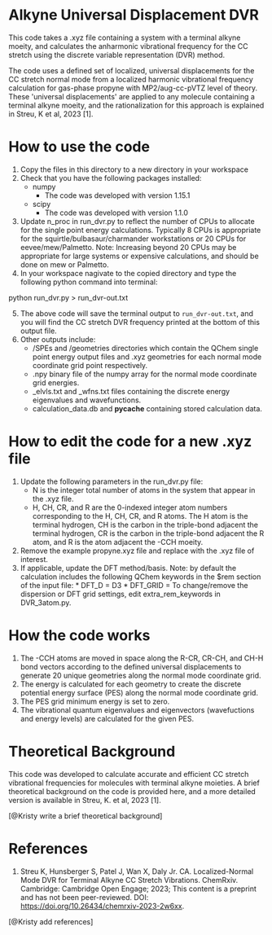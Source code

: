 # Alkyne Universal Displacement DVR
This code takes a .xyz file containing a system with a terminal alkyne moeity, and calculates the anharmonic vibrational frequency for the CC stretch using the discrete variable representation (DVR) method. 

The code uses a defined set of localized, universal displacements for the CC stretch normal mode from a localized harmonic vibrational frequency calculation for gas-phase propyne with MP2/aug-cc-pVTZ level of theory. These 'universal displacements' are applied to any molecule containing a terminal alkyne moeity, and the rationalization for this approach is explained in Streu, K et al, 2023 [1].


# How to use the code
1. Copy the files in this directory to a new directory in your workspace
2. Check that you have the following packages installed:
    * numpy
        * The code was developed with version 1.15.1
    * scipy
        * The code was developed with version 1.1.0
3. Update n_proc in run_dvr.py to reflect the number of CPUs to allocate for the single point energy calculations. Typically 8 CPUs is appropriate for the squirtle/bulbasaur/charmander workstations or 20 CPUs for eevee/mew/Palmetto. 
    Note: Increasing beyond 20 CPUs may be appropriate for large systems or expensive calculations, and should be done on mew or Palmetto.
4. In your workspace nagivate to the copied directory and type the following python command into terminal:

python run_dvr.py > run_dvr-out.txt

5. The above code will save the terminal output to `run_dvr-out.txt`, and you will find the CC stretch DVR frequency printed at the bottom of this output file.
6. Other outputs include:
    * /SPEs and /geometries directories which contain the QChem single point energy output files and .xyz geometries for each normal mode coordinate grid point respectively.
    * .npy binary file of the numpy array for the normal mode coordinate grid energies.
    * _elvls.txt and _wfns.txt files containing the discrete energy eigenvalues and wavefunctions.
    * calculation_data.db and __pycache__ containing stored calculation data.


# How to edit the code for a new .xyz file
1. Update the following parameters in the run_dvr.py file:
    * N is the integer total number of atoms in the system that appear in the .xyz file.
    * H, CH, CR, and R are the 0-indexed integer atom numbers corresponding to the H, CH, CR, and R atoms. The H atom is the terminal hydrogen, CH is the carbon in the triple-bond adjacent the terminal hydrogen, CR is the carbon in the triple-bond adjacent the R atom, and R is the atom adjacent the -CCH moeity.
2. Remove the example propyne.xyz file and replace with the .xyz file of interest.
3. If applicable, update the DFT method/basis. 
    Note: by default the calculation includes the following QChem keywords in the $rem section of the input file:
        * DFT_D = D3
        * DFT_GRID = 
    To change/remove the dispersion or DFT grid settings, edit extra_rem_keywords in DVR_3atom.py. 


# How the code works
1. The -CCH atoms are moved in space along the R-CR, CR-CH, and CH-H bond vectors according to the defined universal displacements to generate 20 unique geometries along the normal mode coordinate grid.
2. The energy is calculated for each geometry to create the discrete potential energy surface (PES) along the normal mode coordinate grid.
3. The PES grid minimum energy is set to zero.
4. The vibrational quantum eigenvalues and eigenvectors (wavefuctions and energy levels) are calculated for the given PES.


# Theoretical Background
This code was developed to calculate accurate and efficient CC stretch vibrational frequencies for molecules with terminal alkyne moieties. A brief theoretical background on the code is provided here, and a more detailed version is available in Streu, K. et al, 2023 [1]. 

[@Kristy write a brief theoretical background]


# References
1. Streu K, Hunsberger S, Patel J, Wan X, Daly Jr. CA. Localized-Normal Mode DVR for Terminal Alkyne CC Stretch Vibrations. ChemRxiv. Cambridge: Cambridge Open Engage; 2023; This content is a preprint and has not been peer-reviewed. DOI: https://doi.org/10.26434/chemrxiv-2023-2w6xx.

[@Kristy add references]
